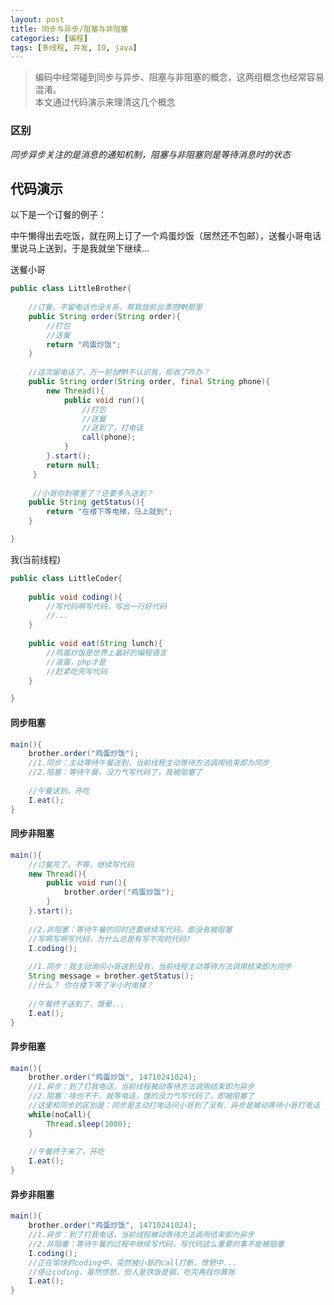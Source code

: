 ```yaml
---
layout: post
title: 同步与异步/阻塞与非阻塞
categories: [编程]
tags: [多线程, 并发, IO, java]
---
```


> 编码中经常碰到同步与异步、阻塞与非阻塞的概念，这两组概念也经常容易混淆。   
> 本文通过代码演示来理清这几个概念

### 区别
*同步异步关注的是消息的通知机制，阻塞与非阻塞则是等待消息时的状态*

## 代码演示
以下是一个订餐的例子：

中午懒得出去吃饭，就在网上订了一个鸡蛋炒饭（居然还不包邮），送餐小哥电话里说马上送到，于是我就坐下继续...

送餐小哥
```java
public class LittleBrother{
    
    //订餐，不留电话也没关系，帮我放前台漂亮MM那里
    public String order(String order){
        //打包
        //送餐
        return "鸡蛋炒饭";
    }
    
    //这次留电话了，万一前台MM不认识我，拒收了咋办？
    public String order(String order, final String phone){
        new Thread(){
            public void run(){
                //打包
                //送餐
                //送到了，打电话
                call(phone);
            }
        }.start();
        return null;
     }
    
     //小哥你到哪里了？还要多久送到？
    public String getStatus(){
        return "在楼下等电梯，马上就到";
    }

}
```

我(当前线程)
```java
public class LittleCoder{
    
    public void coding(){
        //写代码啊写代码，写出一行好代码
        //...
    }
    
    public void eat(String lunch){
        //鸡蛋炒饭是世界上最好的编程语言
        //滚蛋，php才是
        //赶紧吃完写代码
    }

}
```

#### 同步阻塞
```java
main(){
    brother.order("鸡蛋炒饭");
    //1.同步：主动等待午餐送到，当前线程主动等待方法调用结束即为同步
    //2.阻塞：等待午餐，没力气写代码了，我被阻塞了
    
    //午餐送到，开吃
    I.eat();
}
```

#### 同步非阻塞
```java
main(){
    //订餐完了，不等，继续写代码
    new Thread(){
        public void run(){
            brother.order("鸡蛋炒饭");
        }
    }.start();
    
    //2.非阻塞：等待午餐的同时还要继续写代码，即没有被阻塞
    //写啊写啊写代码，为什么总是有写不完的代码?
    I.coding();
    
    //1.同步：我主动询问小哥送到没有，当前线程主动等待方法调用结束即为同步
    String message = brother.getStatus();
    //什么？ 你在楼下等了半小时电梯？
        
    //午餐终于送到了，饿晕...
    I.eat();
}
```

#### 异步阻塞
```java
main(){
    brother.order("鸡蛋炒饭", 14710241024);
    //1.异步：到了打我电话，当前线程被动等待方法调用结束即为异步
    //2.阻塞：啥也不干，就等电话，饿的没力气写代码了，即被阻塞了
    //这里和同步的区别是：同步是主动打电话问小哥到了没有，异步是被动等待小哥打电话
    while(noCall){
        Thread.sleep(1000);
    }
    
    //午餐终于来了，开吃
    I.eat();
}
```

#### 异步非阻塞
```java
main(){
    brother.order("鸡蛋炒饭", 14710241024);
    //1.异步：到了打我电话，当前线程被动等待方法调用结束即为异步
    //2.非阻塞：等待午餐的过程中继续写代码，写代码这么重要的事不能被阻塞
    I.coding();
    //正在愉快的coding中，突然被小哥的call打断，愤怒中...
    //停止coding，虽然愤怒，但人是铁饭是钢，吃完再找你算账
    I.eat();
}
```